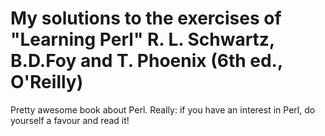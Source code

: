 # My solutions to the exercises of "Learning Perl" R. L. Schwartz, B.D.Foy and T. Phoenix (6th ed., O'Reilly) #

Pretty awesome book about Perl.
Really: if you have an interest in Perl, do yourself a favour and read it!
